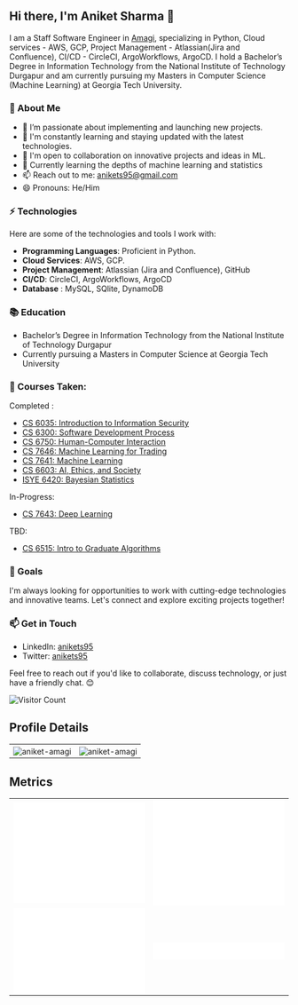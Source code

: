 ## Hi there, I'm Aniket Sharma 👋

I am a Staff Software Engineer in [Amagi](https://www.amagi.com/), specializing in Python, Cloud services - AWS, GCP,  Project Management - Atlassian(Jira and Confluence), CI/CD - CircleCI, ArgoWorkflows, ArgoCD. 
I hold a Bachelor’s Degree in Information Technology from the National Institute of Technology Durgapur and am currently pursuing my Masters in Computer Science (Machine Learning) at Georgia Tech University.

### 🚀 About Me

- 🔭 I’m passionate about implementing and launching new projects.
- 🌱 I'm constantly learning and staying updated with the latest technologies.
- 👯 I'm open to collaboration on innovative projects and ideas in ML.
- 💬 Currently learning the depths of machine learning and statistics
- 📫 Reach out to me: [anikets95@gmail.com](mailto:anikets95@gmail.com)
- 😄 Pronouns: He/Him

### ⚡ Technologies

Here are some of the technologies and tools I work with:

- **Programming Languages**: Proficient in Python.
- **Cloud Services**: AWS, GCP.
- **Project Management**: Atlassian (Jira and Confluence), GitHub
- **CI/CD**: CircleCI, ArgoWorkflows, ArgoCD
- **Database** : MySQL, SQlite, DynamoDB

### 📚 Education

- Bachelor’s Degree in Information Technology from the National Institute of Technology Durgapur
- Currently pursuing a Masters in Computer Science at Georgia Tech University

### 📖 Courses Taken:

Completed :
- [CS 6035: Introduction to Information Security](https://omscs.gatech.edu/cs-6035-introduction-to-information-security)
- [CS 6300: Software Development Process](https://omscs.gatech.edu/cs-6300-software-development-process)
- [CS 6750: Human-Computer Interaction](https://omscs.gatech.edu/cs-6750-human-computer-interaction)
- [CS 7646: Machine Learning for Trading](https://omscs.gatech.edu/cs-7646-machine-learning-trading)
- [CS 7641: Machine Learning](https://omscs.gatech.edu/cs-7641-machine-learning)
- [CS 6603: AI, Ethics, and Society](https://omscs.gatech.edu/cs-6603-ai-ethics-and-society)
- [ISYE 6420: Bayesian Statistics](https://omscs.gatech.edu/isye-6420-bayesian-statistics)

In-Progress:
- [CS 7643: Deep Learning](https://omscs.gatech.edu/cs-7643-deep-learning)

TBD:
- [CS 6515: Intro to Graduate Algorithms](https://omscs.gatech.edu/cs-6515-intro-graduate-algorithms)


### 🌟 Goals

I'm always looking for opportunities to work with cutting-edge technologies and innovative teams. Let's connect and explore exciting projects together!

### 📫 Get in Touch

- LinkedIn: [anikets95](https://www.linkedin.com/in/anikets95/)
- Twitter: [anikets95](https://twitter.com/anikets95)

Feel free to reach out if you'd like to collaborate, discuss technology, or just have a friendly chat. 😊

![Visitor Count](https://visitor-badge.laobi.icu/badge?page_id=aniket-amagi.aniket-amagi)

## Profile Details

<table>
  <tr>
    <td align="center">
<img height="180em" src="https://github-profile-summary-cards.vercel.app/api/cards/profile-details?username=aniket-amagi&theme=transparent" width="400" height="200" alt="aniket-amagi" align = "center"/>
    </td>
    <td align="center">
<img height="180em" src="https://github-readme-stats.vercel.app/api?username=aniket-amagi&show_icons=true&theme=transparent" width="400" height="200" alt="aniket-amagi" align = "center"/>
    </td>
  </tr>
  </table>

## Metrics

<table>
  <tr>
    <td align="center">
<img src="https://raw.githubusercontent.com/aniket-amagi/aniket-amagi/main/svg/metrics.base.svg" align = "center"/>
    </td>
    <td align="center">
<img src="https://raw.githubusercontent.com/aniket-amagi/aniket-amagi/main/svg/metrics.plugin.calendar.full.svg" align = "center"/>
    </td>
  </tr>
    <tr>
    <td align="center">
<img src="https://raw.githubusercontent.com/aniket-amagi/aniket-amagi/main/svg/metrics.plugin.isocalendar.fullyear.svg" align = "center"/>
    </td>
    <td align="center">
<img src="https://raw.githubusercontent.com/aniket-amagi/aniket-amagi/main/svg/metrics.plugin.achievements.svg" align = "center"/>
    </td>
  </tr>
</table>